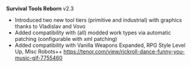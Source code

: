 **Survival Tools Reborn** v2.3
- Introduced two new tool tiers (primitive and industrial) with graphics thanks to Vladislav and Vovo
- Added compatibility with (all) modded work types via automatic patching (configurable with xml patching)
- Added compatibility with Vanilla Weapons Expanded, RPG Style Level Up, Misc Robots++ 
https://tenor.com/view/rickroll-dance-funny-you-music-gif-7755460
